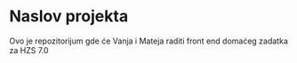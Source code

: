 # Naslov projekta
Ovo je repozitorijum gde će Vanja i Mateja raditi front end domaćeg zadatka za HZS 7.0